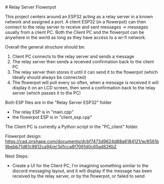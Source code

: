 \# Relay Server Flowerpot

This project centers around an ESP32 acting as a relay server in a known network and assigned a port. A client ESP32 (in a flowerpot) can then connect to the relay server to receive and sent messages -> messages usually from a client PC. Both the Client PC and the flowerpot can be anywhere in the world as long as they have access to a wi-fi network.



Overall the general structure should be:

1. Client PC connects to the relay server and sends a message
2. The relay server then sends a received confirmation back to the client PC
3. The relay server then stores it until it can send it to the flowerpot (which Ideally should always be connected)
4. The flowerpot will poll every so often, when a message is received it will display it on an LCD screen, then send a confirmation back to the relay server (which passes it to the PC)



Both ESP files are in the "Relay Server ESP32" folder

* The relay ESP is in "main.cpp"
* the flowerpot ESP is in "client\_esp.cpp"



The Client PC is currently a Python script in the "PC\_client" folder. 



Flowerpot design: https://cad.onshape.com/documents/dcbf7473d9624d88a6184121/w/6561b9bebb71d81c9812ca94/e/3d1cca8f7061d0c65ad626b2 



Next Steps:

* Create a UI for the Client PC, I'm imagining something similar to the discord messaging layout, and it will display if the message has been received by the relay server, or by the flowerpot, or failed to send
